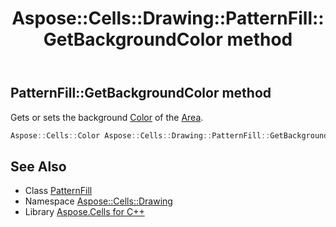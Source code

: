 ﻿---
title: Aspose::Cells::Drawing::PatternFill::GetBackgroundColor method
linktitle: GetBackgroundColor
second_title: Aspose.Cells for C++ API Reference
description: 'Aspose::Cells::Drawing::PatternFill::GetBackgroundColor method. Gets or sets the background Color of the Area in C++.'
type: docs
weight: 800
url: /cpp/aspose.cells.drawing/patternfill/getbackgroundcolor/
---
## PatternFill::GetBackgroundColor method


Gets or sets the background [Color](../../../aspose.cells/color/) of the [Area](../../area/).

```cpp
Aspose::Cells::Color Aspose::Cells::Drawing::PatternFill::GetBackgroundColor()
```

## See Also

* Class [PatternFill](../)
* Namespace [Aspose::Cells::Drawing](../../)
* Library [Aspose.Cells for C++](../../../)
